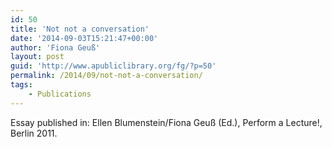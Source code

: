 ```yaml
---
id: 50
title: 'Not not a conversation'
date: '2014-09-03T15:21:47+00:00'
author: 'Fiona Geuß'
layout: post
guid: 'http://www.apubliclibrary.org/fg/?p=50'
permalink: /2014/09/not-not-a-conversation/
tags:
    - Publications
---
```


Essay published in: Ellen Blumenstein/Fiona Geuß (Ed.), Perform a Lecture!, Berlin 2011.